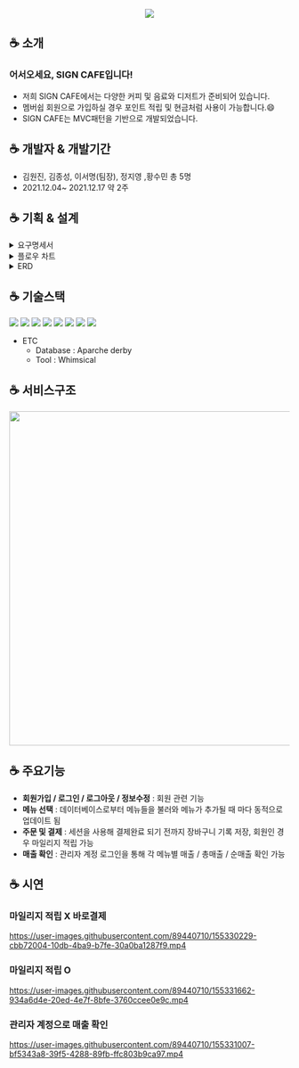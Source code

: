 <p align="center"><img src="https://capsule-render.vercel.app/api?type=soft&color=000000&width=1000&height=90&section=header&text=SIGN CAFE&fontSize=60&fontColor=ffffff" /></p>

## :coffee: 소개
### 어서오세요, <b>SIGN CAFE</b>입니다!<br>
+ 저희 SIGN CAFE에서는 다양한 커피 및 음료와 디저트가 준비되어 있습니다.
+ 멤버쉽 회원으로 가입하실 경우 포인트 적립 및 현금처럼 사용이 가능합니다.😄
+ SIGN CAFE는 MVC패턴을 기반으로 개발되었습니다.

## :coffee: 개발자 & 개발기간
+ 김원진, 김종성, 이서명(팀장), 정지영 ,황수민 총 5명
+ 2021.12.04~ 2021.12.17 약 2주


## :coffee: 기획 & 설계
<details>
<summary>요구명세서</summary>
<div markdown="1">
  <img src="https://user-images.githubusercontent.com/89440710/155320350-d4b8a77b-4c22-494d-bc2b-6aa61744d751.png">
  ✍️ 사용툴 : Whimsical
  <br><br>
</div>
</details>

<details>
<summary>플로우 차트</summary>
<div markdown="1">  
  <img src="https://user-images.githubusercontent.com/89440710/155320444-163a9e4c-cc27-4cf4-b868-1cb07f7c6787.png">
  ✍️ 사용툴 : Whimsical
</div>
</details>

<details>
<summary>ERD</summary>
<div markdown="1">  
<img src="https://user-images.githubusercontent.com/89440710/155326182-03aef22b-9a71-4236-b09c-d789885cc011.png">
</div>
</details>


## :coffee: 기술스택
<img src="https://img.shields.io/badge/HTML5-E34F26?style=flat-square&logo=HTML5&logoColor=white"/> <img src="https://img.shields.io/badge/CSS3-1572B6?style=flat-square&logo=CSS3&logoColor=white"/> <img src="https://img.shields.io/badge/JavaScript-F7DF1E?style=flat-square&logo=JavaScript&logoColor=white"/> <img src="https://img.shields.io/badge/jQuery-0769AD?style=flat-square&logo=jQuery&logoColor=white"/> <img src="https://img.shields.io/badge/JAVA-007396?style=flat-square&logo=Java&logoColor=white"/> <img src="https://img.shields.io/badge/Apache Tomcat-F8DC75?style=flat-square&logo=Apache Tomcat&logoColor=white"/> <img src="https://img.shields.io/badge/GitHub-181717?style=flat-square&logo=GitHub&logoColor=white"/>
<img src="https://img.shields.io/badge/Spring-6DB33F?style=flat-square&logo=Spring&logoColor=white"/>
+ ETC
  + Database : Aparche derby
  + Tool : Whimsical

## :coffee: 서비스구조
<p align="center"><img src="https://user-images.githubusercontent.com/89440710/155079803-a915ea3a-2db3-4ee9-bc57-c7f3e95c3fdb.png" width="600"></p>

## :coffee: 주요기능
+ <b>회원가입 / 로그인 / 로그아웃 / 정보수정</b> : 회원 관련 기능
+ <b>메뉴 선택</b> :  데이터베이스로부터 메뉴들을 불러와 메뉴가 추가될 때 마다 동적으로 업데이트 됨
+ <b>주문 및 결제</b> : 세션을 사용해 결제완료 되기 전까지 장바구니 기록 저장, 회원인 경우 마일리지 적립 가능
+ <b>매출 확인</b> : 관리자 계정 로그인을 통해 각 메뉴별 매출 / 총매출 / 순매출 확인 가능

## :coffee: 시연


### 마일리지 적립 X 바로결제
https://user-images.githubusercontent.com/89440710/155330229-cbb72004-10db-4ba9-b7fe-30a0ba1287f9.mp4

### 마일리지 적립 O
https://user-images.githubusercontent.com/89440710/155331662-934a6d4e-20ed-4e7f-8bfe-3760ccee0e9c.mp4

### 관리자 계정으로 매출 확인
https://user-images.githubusercontent.com/89440710/155331007-bf5343a8-39f5-4288-89fb-ffc803b9ca97.mp4

